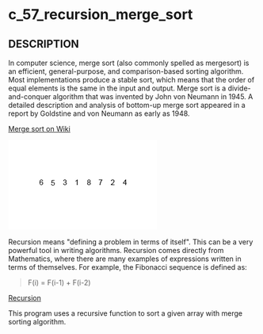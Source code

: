 # c_57_recursion_merge_sort

## DESCRIPTION

In computer science, merge sort (also commonly spelled as mergesort) is an efficient, general-purpose, and comparison-based sorting algorithm. Most implementations produce a stable sort, which means that the order of equal elements is the same in the input and output. Merge sort is a divide-and-conquer algorithm that was invented by John von Neumann in 1945. A detailed description and analysis of bottom-up merge sort appeared in a report by Goldstine and von Neumann as early as 1948.

[Merge sort on Wiki](https://en.wikipedia.org/wiki/Merge_sort)

![Merge sort gif](./image/Merge-sort-example-300px.gif)

Recursion means "defining a problem in terms of itself". This can be a very powerful tool in writing algorithms. Recursion comes directly from Mathematics, where there are many examples of expressions written in terms of themselves. For example, the Fibonacci sequence is defined as: 

> F(i) = F(i-1) + F(i-2)

[Recursion](https://www.geeksforgeeks.org/introduction-to-recursion-data-structure-and-algorithm-tutorials/)

This program uses a recursive function to sort a given array with merge sorting algorithm.
